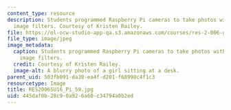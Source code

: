 ```yaml
---
content_type: resource
description: Students programmed Raspberry Pi cameras to take photos with different
  image filters. Courtesy of Kristen Railey.
file: https://ol-ocw-studio-app-qa.s3.amazonaws.com/courses/res-2-006-girls-who-build-cameras-summer-2016/445daf0b28c90a926a60c34794a0b2ed_RES2006SU16_Pi_59.jpg
file_type: image/jpeg
image_metadata:
  caption: Students programmed Raspberry Pi cameras to take photos with different
    image filters.
  credit: Courtesy of Kristen Railey.
  image-alt: A blurry photo of a girl sitting at a desk.
parent_uid: 503fb091-da38-ea4f-d201-f68990c4f1c3
resourcetype: Image
title: RES2006SU16_Pi_59.jpg
uid: 445daf0b-28c9-0a92-6a60-c34794a0b2ed
---
```

